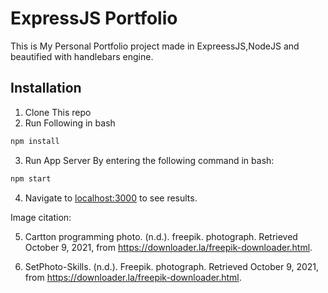 # ExpressJS Portfolio

This is My Personal Portfolio project made in ExpreessJS,NodeJS and beautified with handlebars engine.

## Installation

1. Clone This repo
2. Run Following in bash

```bash
npm install
```
3. Run App Server By entering the following command in bash:
```bash
npm start
```
4. Navigate to [localhost:3000](localhost:3000) to see results.

Image citation:

5. Cartton programming photo. (n.d.). freepik. photograph. Retrieved October 9, 2021, from https://downloader.la/freepik-downloader.html.

6. SetPhoto-Skills. (n.d.). Freepik. photograph. Retrieved October 9, 2021, from https://downloader.la/freepik-downloader.html. 
